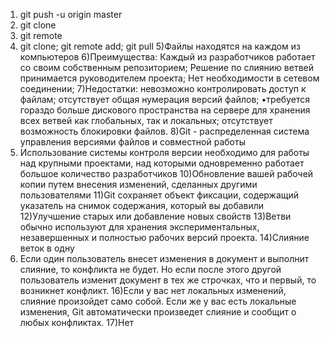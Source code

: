 1) git push -u origin master
2) git clone
3) git remote
4) git clone; git remote add; git pull
5)Файлы находятся на каждом из компьютеров
6)Преимущества:  Каждый из разработчиков работает со своим собственным репозиторием;  Решение по слиянию ветвей принимается руководителем проекта;  Нет необходимости в сетевом соединении; 
7)Недостатки:  невозможно контролировать доступ к файлам;  отсутствует общая нумерация версий файлов; •требуется гораздо больше дискового пространства на сервере для хранения всех ветвей как глобальных, так и локальных;  отсутствует возможность блокировки файлов.
8)Git - распределенная система управления версиями файлов и совместной работы
9) Использование системы контроля версии необходимо для работы над крупными проектами, над которыми одновременно работает большое количество разработчиков
10)Обновление вашей рабочей копии путем внесения изменений, сделанных другими пользователями
11)Git сохраняет объект фиксации, содержащий указатель на снимок содержания, который вы добавили
12)Улучшение старых или добавление новых свойств
13)Ветви обычно используют для хранения экспериментальных, незавершенных и полностью рабочих версий проекта.
14)Слияние веток в одну
15) Если один пользователь внесет изменения в документ и выполнит слияние, то конфликта не будет. Но если после этого другой пользователь изменит документ в тех же строчках, что и первый, то возникнет конфликт.
16)Если у вас нет локальных изменений, слияние произойдет само собой. Если же у вас есть локальные изменения, Git автоматически произведет слияние и сообщит о любых конфликтах.
17)Нет
